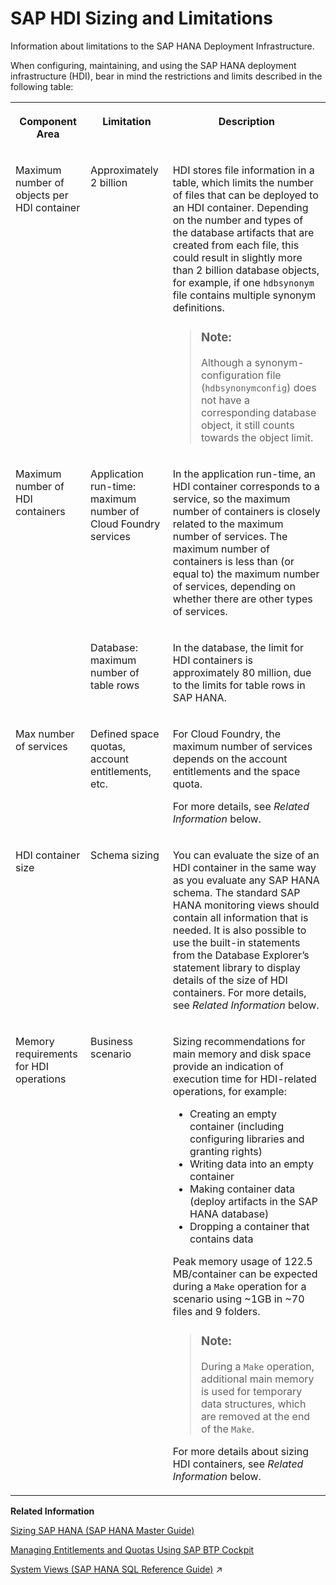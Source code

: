 <!-- loio89694d4a9d7c4dd2b1b273056da1bbaa -->

# SAP HDI Sizing and Limitations

Information about limitations to the SAP HANA Deployment Infrastructure.



When configuring, maintaining, and using the SAP HANA deployment infrastructure \(HDI\), bear in mind the restrictions and limits described in the following table:


<table>
<tr>
<th valign="top">

Component Area



</th>
<th valign="top">

Limitation



</th>
<th valign="top">

Description



</th>
</tr>
<tr>
<td valign="top">

Maximum number of objects per HDI container



</td>
<td valign="top">

Approximately 2 billion



</td>
<td valign="top">

HDI stores file information in a table, which limits the number of files that can be deployed to an HDI container. Depending on the number and types of the database artifacts that are created from each file, this could result in slightly more than 2 billion database objects, for example, if one `hdbsynonym` file contains multiple synonym definitions.

> ### Note:  
> Although a synonym-configuration file \(`hdbsynonymconfig`\) does not have a corresponding database object, it still counts towards the object limit.



</td>
</tr>
<tr>
<td valign="top" rowspan="2">

Maximum number of HDI containers



</td>
<td valign="top">

Application run-time: maximum number of Cloud Foundry services



</td>
<td valign="top">

In the application run-time, an HDI container corresponds to a service, so the maximum number of containers is closely related to the maximum number of services. The maximum number of containers is less than \(or equal to\) the maximum number of services, depending on whether there are other types of services.



</td>
</tr>
<tr>
<td valign="top">

Database: maximum number of table rows



</td>
<td valign="top">

In the database, the limit for HDI containers is approximately 80 million, due to the limits for table rows in SAP HANA.



</td>
</tr>
<tr>
<td valign="top">

Max number of services



</td>
<td valign="top">

Defined space quotas, account entitlements, etc.



</td>
<td valign="top">

For Cloud Foundry, the maximum number of services depends on the account entitlements and the space quota.

For more details, see *Related Information* below.



</td>
</tr>
<tr>
<td valign="top">

HDI container size



</td>
<td valign="top">

Schema sizing



</td>
<td valign="top">

You can evaluate the size of an HDI container in the same way as you evaluate any SAP HANA schema. The standard SAP HANA monitoring views should contain all information that is needed. It is also possible to use the built-in statements from the Database Explorer’s statement library to display details of the size of HDI containers. For more details, see *Related Information* below.



</td>
</tr>
<tr>
<td valign="top">

Memory requirements for HDI operations



</td>
<td valign="top">

Business scenario



</td>
<td valign="top">

Sizing recommendations for main memory and disk space provide an indication of execution time for HDI-related operations, for example:

-   Creating an empty container \(including configuring libraries and granting rights\)
-   Writing data into an empty container
-   Making container data \(deploy artifacts in the SAP HANA database\)
-   Dropping a container that contains data

Peak memory usage of 122.5 MB/container can be expected during a `Make` operation for a scenario using ~1GB in ~70 files and 9 folders.

> ### Note:  
> During a `Make` operation, additional main memory is used for temporary data structures, which are removed at the end of the `Make`.

For more details about sizing HDI containers, see *Related Information* below.



</td>
</tr>
</table>

**Related Information**  


[Sizing SAP HANA \(SAP HANA Master Guide\)](https://help.sap.com/viewer/eb3777d5495d46c5b2fa773206bbfb46/latest/en-US/d4a122a7bb57101493e3f5ca08e6b039.html)

[Managing Entitlements and Quotas Using SAP BTP Cockpit](https://help.sap.com/viewer/65de2977205c403bbc107264b8eccf4b/Cloud/en-US/c8248745dde24afb91479361de336111.html)

[System Views (SAP HANA SQL Reference Guide)](https://help.sap.com/viewer/c1d3f60099654ecfb3fe36ac93c121bb/2023_2_QRC/en-US/3859e48180bb4cf8a207e15cf25a7e57.html "System views allow you to query for various information about the system state using SQL commands. The results appear as tables.") :arrow_upper_right:

